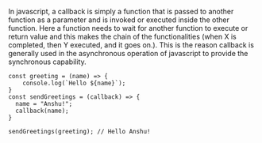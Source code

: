 In javascript, a callback is simply a function that is passed to another function as a parameter and is invoked or executed inside the other function. Here a function needs to wait for another function to execute or return value and this makes the chain of the functionalities (when X is completed, then Y executed, and it goes on.). This is the reason callback is generally used in the asynchronous operation of javascript to provide the synchronous capability.

```
const greeting = (name) => {
    console.log(`Hello ${name}`);
}
const sendGreetings = (callback) => {
  name = "Anshu!";
  callback(name);
}

sendGreetings(greeting); // Hello Anshu!
```
